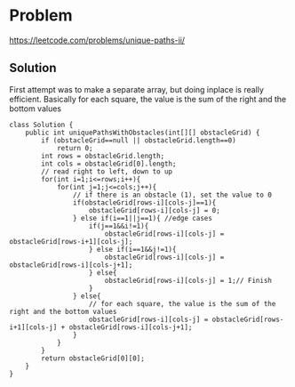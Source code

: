 # Problem
https://leetcode.com/problems/unique-paths-ii/

## Solution
First attempt was to make a separate array, but doing inplace is really efficient.
Basically for each square, the value is the sum of the right and the bottom values


```
class Solution {
    public int uniquePathsWithObstacles(int[][] obstacleGrid) {
        if (obstacleGrid==null || obstacleGrid.length==0)
            return 0;
        int rows = obstacleGrid.length;
        int cols = obstacleGrid[0].length;
        // read right to left, down to up
        for(int i=1;i<=rows;i++){
            for(int j=1;j<=cols;j++){
                // if there is an obstacle (1), set the value to 0
                if(obstacleGrid[rows-i][cols-j]==1){
                    obstacleGrid[rows-i][cols-j] = 0;
                } else if(i==1||j==1){ //edge cases
                    if(j==1&&i!=1){
                        obstacleGrid[rows-i][cols-j] = obstacleGrid[rows-i+1][cols-j];
                    } else if(i==1&&j!=1){
                        obstacleGrid[rows-i][cols-j] = obstacleGrid[rows-i][cols-j+1];                    
                    } else{
                        obstacleGrid[rows-i][cols-j] = 1;// Finish
                    }
                } else{
                    // for each square, the value is the sum of the right and the bottom values
                    obstacleGrid[rows-i][cols-j] = obstacleGrid[rows-i+1][cols-j] + obstacleGrid[rows-i][cols-j+1];
                }
            }
        }
        return obstacleGrid[0][0];
    }
}
```
